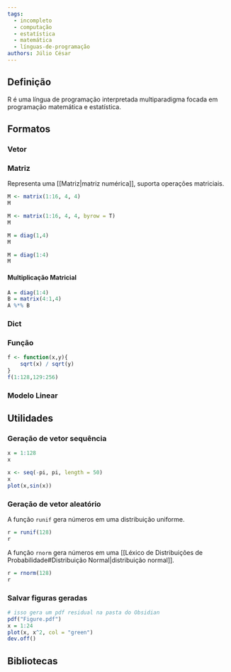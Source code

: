 ```yaml
---
tags:
  - incompleto
  - computação
  - estatística
  - matemática
  - línguas-de-programação
authors: Júlio César
---
```

## Definição

R é uma língua de programação interpretada multiparadigma focada em programação matemática e estatística.
## Formatos

### Vetor
### Matriz
Representa uma [[Matriz|matriz numérica]], suporta operações matriciais.
```R
M <- matrix(1:16, 4, 4)
M
```
```R
M <- matrix(1:16, 4, 4, byrow = T)
M
```
```R
M = diag(1,4)
M
```
```R
M = diag(1:4)
M
```
#### Multiplicação Matricial
```R
A = diag(1:4)
B = matrix(4:1,4)
A %*% B
```
### Dict

### Função

```R
f <- function(x,y){
	sqrt(x) / sqrt(y)
}
f(1:128,129:256)
```
### Modelo Linear


## Utilidades

### Geração de vetor sequência
```R
x = 1:128
x
```

```R
x <- seq(-pi, pi, length = 50)
x
plot(x,sin(x))
```

### Geração de vetor aleatório
A função `runif` gera números em uma distribuição uniforme.
```R
r = runif(128)
r
```
A função `rnorm` gera números em uma [[Léxico de Distribuições de Probabilidade#Distribuição Normal|distribuição normal]].
```R
r = rnorm(128)
r
```
### Salvar figuras geradas
```R
# isso gera um pdf residual na pasta do Obsidian
pdf("Figure.pdf")
x = 1:24
plot(x, x^2, col = "green")
dev.off()
```
## Bibliotecas